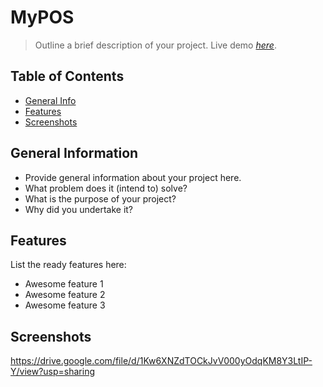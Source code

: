 # MyPOS 
> Outline a brief description of your project.
> Live demo [_here_](https://www.example.com). <!-- If you have the project hosted somewhere, include the link here. -->

## Table of Contents
* [General Info](#general-information)
* [Features](#features)
* [Screenshots](#screenshots)


## General Information
- Provide general information about your project here.
- What problem does it (intend to) solve?
- What is the purpose of your project?
- Why did you undertake it?
<!-- You don't have to answer all the questions - just the ones relevant to your project. -->


## Features
List the ready features here:
- Awesome feature 1
- Awesome feature 2
- Awesome feature 3


## Screenshots
https://drive.google.com/file/d/1Kw6XNZdTOCkJvV000yOdqKM8Y3LtIP-Y/view?usp=sharing

